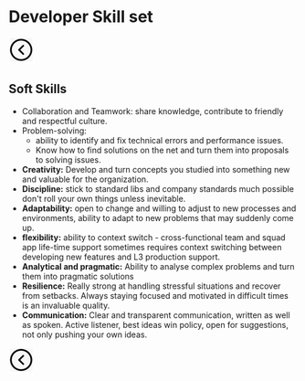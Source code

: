 # Developer Skill set
[<img src="../images/back.png">](../README.md)

## Soft Skills
- Collaboration and Teamwork: share knowledge, contribute to friendly and respectful culture.
- Problem-solving: 
  - ability to identify and fix technical errors and performance issues. 
  - Know how to find solutions on the net and turn them into proposals to solving issues.
- **Creativity:** Develop and turn concepts you studied into something new and valuable for the organization.
- **Discipline:** stick to standard libs and company standards much possible don't roll your own things unless inevitable. 
- **Adaptability:** open to change and willing to adjust to new processes and environments, ability to adapt to new problems that may suddenly come up.
- **flexibility:**  ability to context switch - cross-functional team and squad app life-time support sometimes requires context switching between developing new features and L3 production support.
- **Analytical and pragmatic:** Ability to analyse complex problems and turn them into pragmatic solutions
- **Resilience:** Really strong at handling stressful situations and recover from setbacks. Always staying focused and motivated in difficult times is an invaluable quality.
- **Communication:** Clear and transparent communication, written as well as spoken. Active listener, best ideas win policy, open for suggestions, not only pushing your own ideas.

[<img src="../images/back.png">](../README.md)